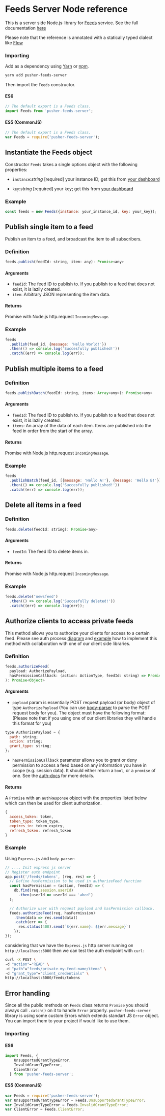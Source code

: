 # Feeds Server Node reference

This is a server side Node.js library for [Feeds](https://pusher.com/feeds) service.
See the full documentation [here](http://docs.pusher.com/feeds/)

Please note that the reference is annotated with a statically typed dialect like
[Flow](https://flow.org/)

### Importing

Add as a dependency using [Yarn](https://yarnpkg.com) or [npm](https://www.npmjs.com).

```sh
yarn add pusher-feeds-server
```

Then import the `Feeds` constructor.

#### ES6
```js
// The default export is a Feeds class.
import Feeds from 'pusher-feeds-server';
```

#### ES5 (CommonJS)
```js
// The default export is a Feeds class.
var Feeds = require('pusher-feeds-server');
```

## Instantiate the Feeds object

Constructor `Feeds` takes a single options object with the following properties:

* `instance`:<i>string</i> [required] your instance ID; get this from [your
dashboard](https://dash.pusher.com)

* `key`:<i>string</i> [required] your key; get this from [your
  dashboard](https://dash.pusher.com)

### Example

```js
const feeds = new Feeds({instance: your_instance_id, key: your_key});
```

## Publish single item to a feed

Publish an item to a feed, and broadcast the item to all subscribers.

### Definition

```js
feeds.publish(feedId: string, item: any): Promise<any>
```

#### Arguments

* `feedId`: The feed ID to publish to. If you publish to a feed that does not
  exist, it is lazily created.
* `item`: Arbitrary JSON representing the item data.

#### Returns

Promise with Node.js http.request `IncomingMessage`.

### Example

```js
feeds
  .publish(feed_id, {message: 'Hello World!'})
  .then(() => console.log('Succesfully published!'))
  .catch((err) => console.log(err));
```

## Publish multiple items to a feed

### Definition

```js
feeds.publishBatch(feedId: string, items: Array<any>): Promise<any>
```

#### Arguments

* `feedId`: The feed ID to publish to. If you publish to a feed that does not
  exist, it is lazily created.
* `items`: An array of the data of each item. Items are published into the feed
  in order from the start of the array.

#### Returns

Promise with Node.js http.request `IncomingMessage`.

### Example

```js
feeds
  .publishBatch(feed_id, [{message: 'Hello A!'}, {message: 'Hello B!'}])
  .then(() => console.log('Succesfully published!'))
  .catch((err) => console.log(err));
```

## Delete all items in a feed

### Definition

```js
feeds.delete(feedId: string): Promise<any>
```

#### Arguments

* `feedId`: The feed ID to delete items in.

#### Returns

Promise with Node.js http.request `IncomingMessage`.

### Example

```js
feeds.delete('newsfeed')
  .then(() => console.log('Succesfully deleted!'))
  .catch((err) => console.log(err));
```

## Authorize clients to access private feeds

This method allows you to authorize your clients for access to a certain feed.
Please see auth process
[diagram](http://docs.pusher.com/feeds/concepts/private-feeds/#reading-private-feeds-on-the-client)
and [example](https://github.com/pusher/feeds-auth-example-app) how to implement
this method with collaboration with one of our client side libraries.

### Definition

```js
feeds.authorizeFeed(
  payload: AuthorizePayload,
  hasPermissionCallback: (action: ActionType, feedId: string) => Promise<bool> | bool
): Promise<Object>
```

#### Arguments

* `payload` param is essentially POST request payload (or body) object of type
  `AuthorizePayload` (You can use
  [body-parser](https://github.com/expressjs/body-parser) to parse the POST
  request body for you). The object must have the following format: (Please note
  that if you using one of our client libraries they will handle this format for
  you)

```js
type AuthorizePayload = {
  path: string;
  action: string;
  grant_type: string;
};
```

* `hasPermissionCallback` parameter allows you to grant or deny permission to
  access a feed based on any information you have in scope (e.g. session data).
  It should either return a `bool`, or a `promise` of one. See the
  [auth-docs](https://pusher.com/docs/authenticating_users#authentication_process)
  for more details.

#### Returns

A `Promise` with an `authResponse` object with the properties listed below which
can then be used for client authorization.

```js
{
  access_token: token,
  token_type: token_type,
  expires_in: token_expiry,
  refresh_token: refresh_token
}
```

### Example

Using `Express.js` and `body-parser`:

```js
// .... Init express js server
// Register auth endpoint
app.post('/feeds/tokens', (req, res) => {
  // Define hasPermission to be used in authorizeFeed function
  const hasPermission = (action, feedId) => (
    db.find(req.session.userId)
      .then(userId => userId === 'abcd')
  );

  // Authorize user with request payload and hasPermission callback.
  feeds.authorizeFeed(req, hasPermission)
    .then(data => res.send(data))
    .catch(err => {
      res.status(400).send(`${err.name}: ${err.message}`)
    });
});
```

considering that we have the `Express.js` http server running on `http://localhost:5000` then we can test the auth endpoint with `curl`:
```sh
curl -X POST \
-d "action"="READ" \
-d "path"="feeds/private-my-feed-name/items" \
-d "grant_type"="client_credentials" \
http://localhost:5000/feeds/tokens
```

## Error handling

Since all the public methods on `Feeds` class returns `Promise` you should
always call `.catch()` on it to handle `Error` properly. `pusher-feeds-server`
library is using some custom Errors which extends standart JS `Error` object.
You can import them to your project if would like to use them.

### Importing

#### ES6
```js
import Feeds, {
    UnsupportedGrantTypeError,
    InvalidGrantTypeError,
    ClientError
  } from 'pusher-feeds-server';
```

#### ES5 (CommonJS)
```js
var Feeds = require('pusher-feeds-server');
var UnsupportedGrantTypeError = Feeds.UnsupportedGrantTypeError;
var InvalidGrantTypeError = Feeds.InvalidGrantTypeError;
var ClientError = Feeds.ClientError;
```
